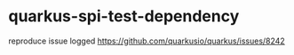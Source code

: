 # quarkus-spi-test-dependency
reproduce issue logged https://github.com/quarkusio/quarkus/issues/8242
